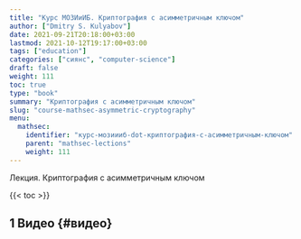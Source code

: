 ```yaml
---
title: "Курс МОЗИиИБ. Криптография с асимметричным ключом"
author: ["Dmitry S. Kulyabov"]
date: 2021-09-21T20:18:00+03:00
lastmod: 2021-10-12T19:17:00+03:00
tags: ["education"]
categories: ["сиянс", "computer-science"]
draft: false
weight: 111
toc: true
type: "book"
summary: "Криптография с асимметричным ключом"
slug: "course-mathsec-asymmetric-cryptography"
menu:
  mathsec:
    identifier: "курс-мозиииб-dot-криптография-с-асимметричным-ключом"
    parent: "mathsec-lections"
    weight: 111
---
```


Лекция. Криптография с асимметричным ключом

<!--more-->

{{< toc >}}


## <span class="section-num">1</span> Видео {#видео}
